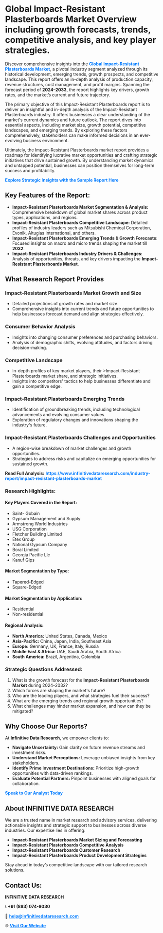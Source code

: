 <h1>Global Impact-Resistant Plasterboards Market Overview including growth forecasts, trends, competitive analysis, and key player strategies.</h1>
<p>
Discover comprehensive insights into the 
<a href="https://www.infinitivedataresearch.com/industry-report/impact-resistant-plasterboards-market" rel="dofollow" style="color: #007BFF; text-decoration: none;"><strong>Global Impact-Resistant Plasterboards Market</strong></a>, a pivotal industry segment analyzed through its historical development, emerging trends, growth prospects, and competitive landscape. This report offers an in-depth analysis of production capacity, revenue structures, cost management, and profit margins. Spanning the forecast period of <strong>2024–2033</strong>, the report highlights key drivers, growth rates, and the market’s current and future trajectory.
</p>
<p>
The primary objective of this Impact-Resistant Plasterboards report is to deliver an insightful and in-depth analysis of the Impact-Resistant Plasterboards industry. It offers businesses a clear understanding of the market's current dynamics and future outlook. The report dives into essential aspects, including market size, growth potential, competitive landscapes, and emerging trends. By exploring these factors comprehensively, stakeholders can make informed decisions in an ever-evolving business environment.
</p>
<p>
Ultimately, the Impact-Resistant Plasterboards market report provides a roadmap for identifying lucrative market opportunities and crafting strategic initiatives that drive sustained growth. By understanding market dynamics and untapped potential, businesses can position themselves for long-term success and profitability.
</p>
<p>
<a href="https://www.infinitivedataresearch.com/request-sample/reportId=105765" style="color: #007BFF; text-decoration: none;"><strong>Explore Strategic Insights with the Sample Report Here</strong></a>
</p>

<h2>Key Features of the Report:</h2>
<ul>
<li><strong>Impact-Resistant Plasterboards Market Segmentation & Analysis:</strong> Comprehensive breakdown of global market shares across product types, applications, and regions.</li>
<li><strong>Impact-Resistant Plasterboards Competitive Landscape:</strong> Detailed profiles of industry leaders such as Mitsubishi Chemical Corporation, Evonik, Altuglas International, and others.</li>
<li><strong>Impact-Resistant Plasterboards Emerging Trends & Growth Forecasts:</strong> Focused insights on macro and micro trends shaping the market till <strong>2032</strong>.</li>
<li><strong>Impact-Resistant Plasterboards Industry Drivers & Challenges:</strong> Analysis of opportunities, threats, and key drivers impacting the <strong>Impact-Resistant Plasterboards Market</strong>.</li>
</ul>

<h2>What Research Report Provides</h2>
<h3>Impact-Resistant Plasterboards Market Growth and Size</h3>
<ul>
<li>Detailed projections of growth rates and market size.</li>
<li>Comprehensive insights into current trends and future opportunities to help businesses forecast demand and align strategies effectively.</li>
</ul>

<h3>Consumer Behavior Analysis</h3>
<ul>
<li>Insights into changing consumer preferences and purchasing behaviors.</li>
<li>Analysis of demographic shifts, evolving attitudes, and factors driving decision-making.</li>
</ul>

<h3>Competitive Landscape</h3>
<ul>
<li>In-depth profiles of key market players, their >Impact-Resistant Plasterboards market share, and strategic initiatives.</li>
<li>Insights into competitors' tactics to help businesses differentiate and gain a competitive edge.</li>
</ul>

<h3>Impact-Resistant Plasterboards Emerging Trends</h3>
<ul>
<li>Identification of groundbreaking trends, including technological advancements and evolving consumer values.</li>
<li>Exploration of regulatory changes and innovations shaping the industry's future.</li>
</ul>

<h3>Impact-Resistant Plasterboards Challenges and Opportunities</h3>
<ul>
<li>A region-wise breakdown of market challenges and growth opportunities.</li>
<li>Strategies to address risks and capitalize on emerging opportunities for sustained growth.</li>
</ul>
<p><strong>Read Full Analysis:</strong> <a href="https://www.infinitivedataresearch.com/industry-report/impact-resistant-plasterboards-market" rel="dofollow" style="color: #007BFF; text-decoration: none;"><strong>https://www.infinitivedataresearch.com/industry-report/impact-resistant-plasterboards-market</strong></a></p>
<h3>Research Highlights:</h3>
<h4>Key Players Covered in the Report:</h4>
<ul><li>Saint- Gobain</li><li>Gypsum Management and Supply</li><li>Armstrong World Industries</li><li>USG Corporation</li><li>Fletcher Building Limited</li><li>Etex Group</li><li>National Gypsum Company</li><li>Boral Limited</li><li>Georgia Pacific Llc</li><li>Kanuf Gips</li></ul>
<h4>Market Segmentation by Type:</h4>
<ul><li>Tapered-Edged</li><li>Square-Edged</li></ul>
<h4>Market Segmentation by Application:</h4>
<ul><li>Residential</li><li>Non-residential</li></ul>

<h4>Regional Analysis:</h4>
<ul>
<li><strong>North America:</strong> United States, Canada, Mexico</li>
<li><strong>Asia-Pacific:</strong> China, Japan, India, Southeast Asia</li>
<li><strong>Europe:</strong> Germany, UK, France, Italy, Russia</li>
<li><strong>Middle East & Africa:</strong> UAE, Saudi Arabia, South Africa</li>
<li><strong>South America:</strong> Brazil, Argentina, Colombia</li>
</ul>

<h3>Strategic Questions Addressed:</h3>
<ol>
<li>What is the growth forecast for the <strong>Impact-Resistant Plasterboards Market</strong> during 2024–2032?</li>
<li>Which forces are shaping the market's future?</li>
<li>Who are the leading players, and what strategies fuel their success?</li>
<li>What are the emerging trends and regional growth opportunities?</li>
<li>What challenges may hinder market expansion, and how can they be mitigated?</li>
</ol>

<h2>Why Choose Our Reports?</h2>
<p>At <strong>Infinitive Data Research</strong>, we empower clients to:</p>
<ul>
<li><strong>Navigate Uncertainty:</strong> Gain clarity on future revenue streams and investment risks.</li>
<li><strong>Understand Market Perceptions:</strong> Leverage unbiased insights from key stakeholders.</li>
<li><strong>Identify Prime Investment Destinations:</strong> Prioritize high-growth opportunities with data-driven rankings.</li>
<li><strong>Evaluate Potential Partners:</strong> Pinpoint businesses with aligned goals for collaboration.</li>
</ul>
<p><a href="https://www.infinitivedataresearch.com/industry-report/impact-resistant-plasterboards-market" rel="dofollow" style="color: #007BFF; text-decoration: none;"><strong>Speak to Our Analyst Today</strong></a></p>

<h2>About INFINITIVE DATA RESEARCH</h2>
<p>We are a trusted name in market research and advisory services, delivering actionable insights and strategic support to businesses across diverse industries. Our expertise lies in offering:</p>
<ul>
<li><strong>Impact-Resistant Plasterboards Market Sizing and Forecasting</strong></li>
<li><strong>Impact-Resistant Plasterboards Competitive Analysis</strong></li>
<li><strong>Impact-Resistant Plasterboards Customer Research</strong></li>
<li><strong>Impact-Resistant Plasterboards Product Development Strategies</strong></li>
</ul>
<p>Stay ahead in today’s competitive landscape with our tailored research solutions.</p>

<h2>Contact Us:</h2>
<p><strong>INFINITIVE DATA RESEARCH</strong></p>
<p>📞 <strong>+91 (883) 074-8030</strong></p>
<p>📧 <strong><a href="mailto:help@infinitivedataresearch.com" style="color: #007BFF;">help@infinitivedataresearch.com</a></strong></p>
<p>🌐 <strong><a href="https://www.infinitivedataresearch.com" rel="dofollow" style="color: #007BFF;">Visit Our Website</a></strong></p>